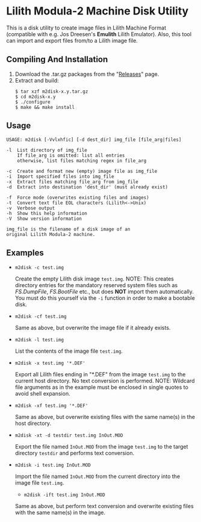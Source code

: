 # Lilith Modula-2 Machine Disk Utility
This is a disk utility to create image files in Lilith Machine Format (compatible with e.g. Jos Dreesen's **Emulith** Lilith Emulator). Also, this tool can import and export files from/to a Lilith image file.

## Compiling And Installation
1. Download the .tar.gz packages from the "[Releases](https://github.com/ghoss/m2disk/releases)" page.
2. Extract and build:
    ```
    $ tar xzf m2disk-x.y.tar.gz
    $ cd m2disk-x.y
    $ ./configure
    $ make && make install
    ```

## Usage
```
USAGE: m2disk [-Vvlxhfic] [-d dest_dir] img_file [file_arg|files]

-l	List directory of img_file
	If file_arg is omitted: list all entries
	otherwise, list files matching regex in file_arg

-c	Create and format new (empty) image file as img_file
-i	Import specified files into img_file
-x	Extract files matching file_arg from img_file
-d	Extract into destination 'dest_dir' (must already exist)

-f	Force mode (overwrites existing files and images)
-t	Convert text file EOL characters (Lilith<->Unix)
-v	Verbose output
-h	Show this help information
-V	Show version information

img_file is the filename of a disk image of an
original Lilith Modula-2 machine.
```

## Examples
* ```m2disk -c test.img```

  Create the empty Lilith disk image ```test.img```. NOTE: This creates directory entries for the mandatory reserved system files such as *FS.DumpFile*, *FS.BootFile* etc., but does **NOT** import them automatically. You must do this yourself via the ```-i``` function in order to make a bootable disk.

* ```m2disk -cf test.img```

  Same as above, but overwrite the image file if it already exists.

* ```m2disk -l test.img```

  List the contents of the image file ```test.img```.

* ```m2disk -x test.img '*.DEF'```

  Export all Lilith files ending in "*.DEF" from the image ```test.img``` to the current host directory. No text conversion is performed. NOTE: Wildcard file arguments as in the example must be enclosed in single quotes to avoid shell expansion.

* ```m2disk -xf test.img '*.DEF'```

  Same as above, but overwrite existing files with the same name(s) in the host directory.

* ```m2disk -xt -d testdir test.img InOut.MOD```

  Export the file named ```InOut.MOD``` from the image ```test.img``` to the target directory ```testdir``` and performs text conversion.

* ```m2disk -i test.img InOut.MOD```

  Import the file named ```InOut.MOD``` from the current directory into the image file ```test.img```. 

  * ```m2disk -ift test.img InOut.MOD```

  Same as above, but perform text conversion and overwrite existing files with the same name(s) in the image. 